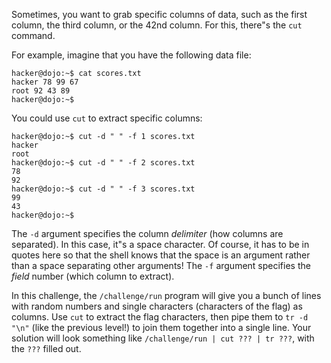 Sometimes, you want to grab specific columns of data, such as the first column, the third column, or the 42nd column.
For this, there"s the `cut` command.

For example, imagine that you have the following data file:

```console
hacker@dojo:~$ cat scores.txt
hacker 78 99 67
root 92 43 89
hacker@dojo:~$
```

You could use `cut` to extract specific columns:

```console
hacker@dojo:~$ cut -d " " -f 1 scores.txt
hacker
root
hacker@dojo:~$ cut -d " " -f 2 scores.txt
78
92
hacker@dojo:~$ cut -d " " -f 3 scores.txt
99
43
hacker@dojo:~$
```

The `-d` argument specifies the column _delimiter_ (how columns are separated).
In this case, it"s a space character.
Of course, it has to be in quotes here so that the shell knows that the space is an argument rather than a space separating other arguments!
The `-f` argument specifies the _field_ number (which column to extract).

In this challenge, the `/challenge/run` program will give you a bunch of lines with random numbers and single characters (characters of the flag) as columns.
Use `cut` to extract the flag characters, then pipe them to `tr -d "\n"` (like the previous level!) to join them together into a single line.
Your solution will look something like `/challenge/run | cut ??? | tr ???`, with the `???` filled out.
